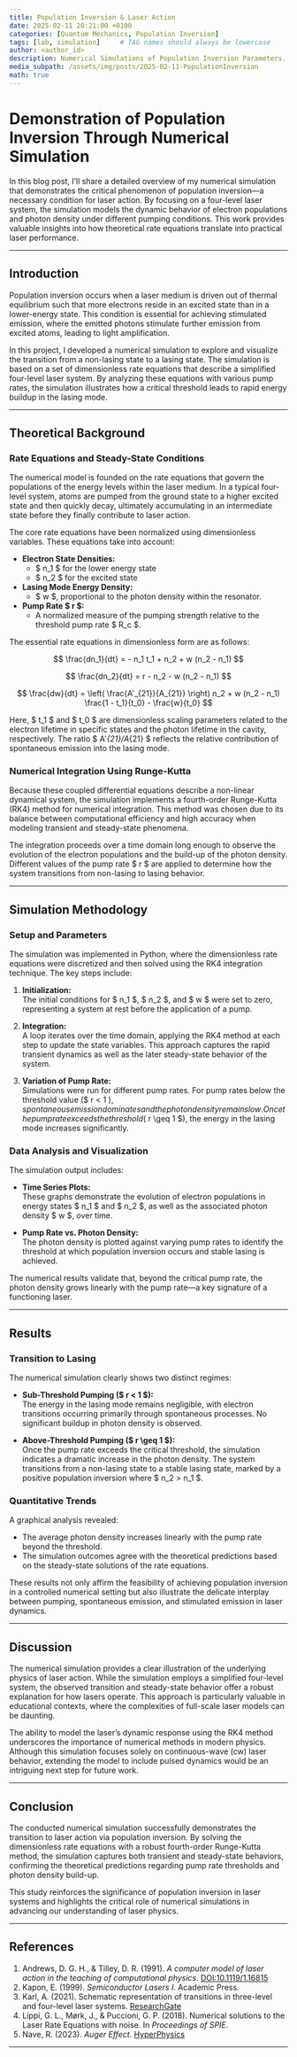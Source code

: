 ```yaml
---
title: Population Inversion & Laser Action
date: 2025-02-11 20:21:00 +0100
categories: [Quantum Mechanics, Population Inversion]
tags: [lab, simulation]     # TAG names should always be lowercase
author: <author_id>
description: Numerical Simulations of Population Inversion Parameters.  
media_subpath: /assets/img/posts/2025-02-11-PopulationInversion
math: true
---
```


# Demonstration of Population Inversion Through Numerical Simulation

In this blog post, I’ll share a detailed overview of my numerical simulation that demonstrates the critical phenomenon of population inversion—a necessary condition for laser action. By focusing on a four-level laser system, the simulation models the dynamic behavior of electron populations and photon density under different pumping conditions. This work provides valuable insights into how theoretical rate equations translate into practical laser performance.

---

## Introduction

Population inversion occurs when a laser medium is driven out of thermal equilibrium such that more electrons reside in an excited state than in a lower-energy state. This condition is essential for achieving stimulated emission, where the emitted photons stimulate further emission from excited atoms, leading to light amplification.

In this project, I developed a numerical simulation to explore and visualize the transition from a non-lasing state to a lasing state. The simulation is based on a set of dimensionless rate equations that describe a simplified four-level laser system. By analyzing these equations with various pump rates, the simulation illustrates how a critical threshold leads to rapid energy buildup in the lasing mode.

---

## Theoretical Background

### Rate Equations and Steady-State Conditions

The numerical model is founded on the rate equations that govern the populations of the energy levels within the laser medium. In a typical four-level system, atoms are pumped from the ground state to a higher excited state and then quickly decay, ultimately accumulating in an intermediate state before they finally contribute to laser action.

The core rate equations have been normalized using dimensionless variables. These equations take into account:

- **Electron State Densities:**  
  - $ n_1 $ for the lower energy state
  - $ n_2 $ for the excited state
- **Lasing Mode Energy Density:**  
  - $ w $, proportional to the photon density within the resonator.
- **Pump Rate $ r $:**  
  - A normalized measure of the pumping strength relative to the threshold pump rate $ R_c $.

The essential rate equations in dimensionless form are as follows:

$$
\frac{dn_1}{dt} = - n_1 t_1 + n_2 + w (n_2 - n_1)
$$

$$
\frac{dn_2}{dt} = r - n_2 - w (n_2 - n_1)
$$

$$
\frac{dw}{dt} = \left( \frac{A'_{21}}{A_{21}} \right) n_2 + w (n_2 - n_1) \frac{1 - t_1}{t_0} - \frac{w}{t_0}
$$

Here, $ t_1 $ and $ t_0 $ are dimensionless scaling parameters related to the electron lifetime in specific states and the photon lifetime in the cavity, respectively. The ratio $ A'_{21}/A_{21} $ reflects the relative contribution of spontaneous emission into the lasing mode.

### Numerical Integration Using Runge-Kutta

Because these coupled differential equations describe a non-linear dynamical system, the simulation implements a fourth-order Runge-Kutta (RK4) method for numerical integration. This method was chosen due to its balance between computational efficiency and high accuracy when modeling transient and steady-state phenomena.

The integration proceeds over a time domain long enough to observe the evolution of the electron populations and the build-up of the photon density. Different values of the pump rate $ r $ are applied to determine how the system transitions from non-lasing to lasing behavior.

---

## Simulation Methodology

### Setup and Parameters

The simulation was implemented in Python, where the dimensionless rate equations were discretized and then solved using the RK4 integration technique. The key steps include:

1. **Initialization:**  
   The initial conditions for $ n_1 $, $ n_2 $, and $ w $ were set to zero, representing a system at rest before the application of a pump.

2. **Integration:**  
   A loop iterates over the time domain, applying the RK4 method at each step to update the state variables. This approach captures the rapid transient dynamics as well as the later steady-state behavior of the system.

3. **Variation of Pump Rate:**  
   Simulations were run for different pump rates. For pump rates below the threshold value ($ r < 1 $), spontaneous emission dominates and the photon density remains low. Once the pump rate exceeds the threshold ($ r \geq 1 $), the energy in the lasing mode increases significantly.

### Data Analysis and Visualization

The simulation output includes:

- **Time Series Plots:**  
  These graphs demonstrate the evolution of electron populations in energy states $ n_1 $ and $ n_2 $, as well as the associated photon density $ w $, over time.
  
- **Pump Rate vs. Photon Density:**  
  The photon density is plotted against varying pump rates to identify the threshold at which population inversion occurs and stable lasing is achieved.

The numerical results validate that, beyond the critical pump rate, the photon density grows linearly with the pump rate—a key signature of a functioning laser.

---

## Results

### Transition to Lasing

The numerical simulation clearly shows two distinct regimes:

- **Sub-Threshold Pumping ($ r < 1 $):**  
  The energy in the lasing mode remains negligible, with electron transitions occurring primarily through spontaneous processes. No significant buildup in photon density is observed.

- **Above-Threshold Pumping ($ r \geq 1 $):**  
  Once the pump rate exceeds the critical threshold, the simulation indicates a dramatic increase in the photon density. The system transitions from a non-lasing state to a stable lasing state, marked by a positive population inversion where $ n_2 > n_1 $.

### Quantitative Trends

A graphical analysis revealed:
- The average photon density increases linearly with the pump rate beyond the threshold.
- The simulation outcomes agree with the theoretical predictions based on the steady-state solutions of the rate equations.

These results not only affirm the feasibility of achieving population inversion in a controlled numerical setting but also illustrate the delicate interplay between pumping, spontaneous emission, and stimulated emission in laser dynamics.

---

## Discussion

The numerical simulation provides a clear illustration of the underlying physics of laser action. While the simulation employs a simplified four-level system, the observed transition and steady-state behavior offer a robust explanation for how lasers operate. This approach is particularly valuable in educational contexts, where the complexities of full-scale laser models can be daunting.

The ability to model the laser’s dynamic response using the RK4 method underscores the importance of numerical methods in modern physics. Although this simulation focuses solely on continuous-wave (cw) laser behavior, extending the model to include pulsed dynamics would be an intriguing next step for future work.

---

## Conclusion

The conducted numerical simulation successfully demonstrates the transition to laser action via population inversion. By solving the dimensionless rate equations with a robust fourth-order Runge-Kutta method, the simulation captures both transient and steady-state behaviors, confirming the theoretical predictions regarding pump rate thresholds and photon density build-up.

This study reinforces the significance of population inversion in laser systems and highlights the critical role of numerical simulations in advancing our understanding of laser physics.

---

## References

1. Andrews, D. G. H., & Tilley, D. R. (1991). *A computer model of laser action in the teaching of computational physics*. [DOI:10.1119/1.16815](https://doi.org/10.1119/1.16815)
2. Kapon, E. (1999). *Semiconductor Lasers I*. Academic Press.
3. Karl, A. (2021). Schematic representation of transitions in three-level and four-level laser systems. [ResearchGate](https://www.researchgate.net/figure/Schematic-representation-of-the-transitions-in-three-level-laser-system-left-and-in-a_fig5_354089585)
4. Lippi, G. L., Mørk, J., & Puccioni, G. P. (2018). Numerical solutions to the Laser Rate Equations with noise. In *Proceedings of SPIE*.
5. Nave, R. (2023). *Auger Effect*. [HyperPhysics](http://hyperphysics.phy-astr.gsu.edu/hbase/Atomic/auger.html)

---

